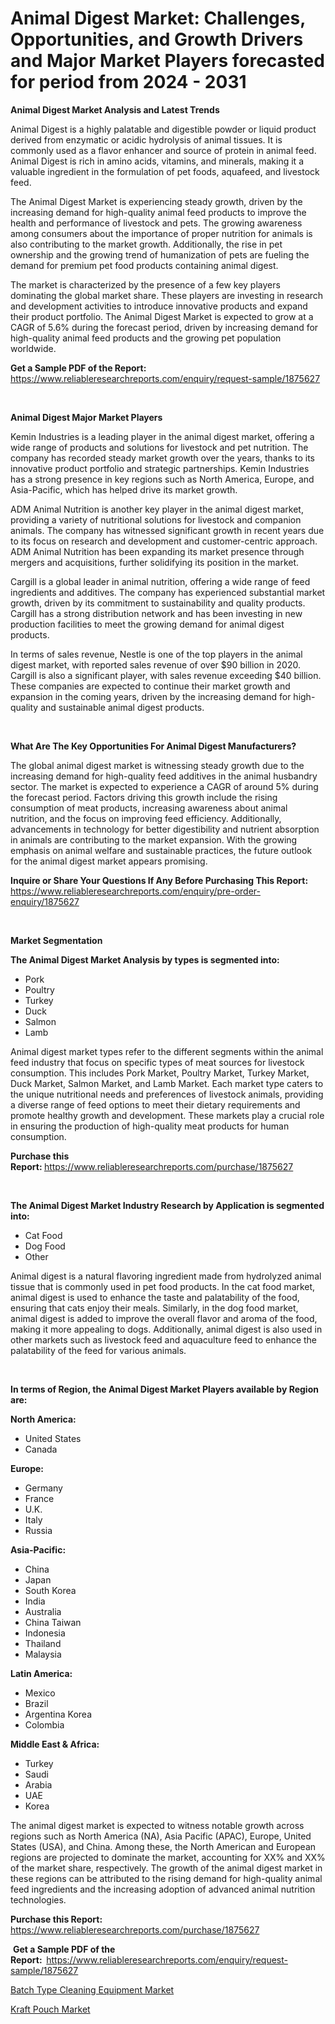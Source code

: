 <p><h1>Animal Digest Market: Challenges, Opportunities, and Growth Drivers and Major Market Players forecasted for period from 2024 - 2031</h1></p><p><strong>Animal Digest Market Analysis and Latest Trends</strong></p>
<p><p>Animal Digest is a highly palatable and digestible powder or liquid product derived from enzymatic or acidic hydrolysis of animal tissues. It is commonly used as a flavor enhancer and source of protein in animal feed. Animal Digest is rich in amino acids, vitamins, and minerals, making it a valuable ingredient in the formulation of pet foods, aquafeed, and livestock feed.</p><p>The Animal Digest Market is experiencing steady growth, driven by the increasing demand for high-quality animal feed products to improve the health and performance of livestock and pets. The growing awareness among consumers about the importance of proper nutrition for animals is also contributing to the market growth. Additionally, the rise in pet ownership and the growing trend of humanization of pets are fueling the demand for premium pet food products containing animal digest.</p><p>The market is characterized by the presence of a few key players dominating the global market share. These players are investing in research and development activities to introduce innovative products and expand their product portfolio. The Animal Digest Market is expected to grow at a CAGR of 5.6% during the forecast period, driven by increasing demand for high-quality animal feed products and the growing pet population worldwide.</p></p>
<p><strong>Get a Sample PDF of the Report:&nbsp;</strong> <a href="https://www.reliableresearchreports.com/enquiry/request-sample/1875627">https://www.reliableresearchreports.com/enquiry/request-sample/1875627</a></p>
<p>&nbsp;</p>
<p><strong>Animal Digest Major Market Players</strong></p>
<p><p>Kemin Industries is a leading player in the animal digest market, offering a wide range of products and solutions for livestock and pet nutrition. The company has recorded steady market growth over the years, thanks to its innovative product portfolio and strategic partnerships. Kemin Industries has a strong presence in key regions such as North America, Europe, and Asia-Pacific, which has helped drive its market growth.</p><p>ADM Animal Nutrition is another key player in the animal digest market, providing a variety of nutritional solutions for livestock and companion animals. The company has witnessed significant growth in recent years due to its focus on research and development and customer-centric approach. ADM Animal Nutrition has been expanding its market presence through mergers and acquisitions, further solidifying its position in the market.</p><p>Cargill is a global leader in animal nutrition, offering a wide range of feed ingredients and additives. The company has experienced substantial market growth, driven by its commitment to sustainability and quality products. Cargill has a strong distribution network and has been investing in new production facilities to meet the growing demand for animal digest products.</p><p>In terms of sales revenue, Nestle is one of the top players in the animal digest market, with reported sales revenue of over $90 billion in 2020. Cargill is also a significant player, with sales revenue exceeding $40 billion. These companies are expected to continue their market growth and expansion in the coming years, driven by the increasing demand for high-quality and sustainable animal digest products.</p></p>
<p>&nbsp;</p>
<p><strong>What Are The Key Opportunities For Animal Digest Manufacturers?</strong></p>
<p><p>The global animal digest market is witnessing steady growth due to the increasing demand for high-quality feed additives in the animal husbandry sector. The market is expected to experience a CAGR of around 5% during the forecast period. Factors driving this growth include the rising consumption of meat products, increasing awareness about animal nutrition, and the focus on improving feed efficiency. Additionally, advancements in technology for better digestibility and nutrient absorption in animals are contributing to the market expansion. With the growing emphasis on animal welfare and sustainable practices, the future outlook for the animal digest market appears promising.</p></p>
<p><strong>Inquire or Share Your Questions If Any Before Purchasing This Report:</strong> <a href="https://www.reliableresearchreports.com/enquiry/pre-order-enquiry/1875627">https://www.reliableresearchreports.com/enquiry/pre-order-enquiry/1875627</a></p>
<p>&nbsp;</p>
<p><strong>Market Segmentation</strong></p>
<p><strong>The Animal Digest Market Analysis by types is segmented into:</strong></p>
<p><ul><li>Pork</li><li>Poultry</li><li>Turkey</li><li>Duck</li><li>Salmon</li><li>Lamb</li></ul></p>
<p><p>Animal digest market types refer to the different segments within the animal feed industry that focus on specific types of meat sources for livestock consumption. This includes Pork Market, Poultry Market, Turkey Market, Duck Market, Salmon Market, and Lamb Market. Each market type caters to the unique nutritional needs and preferences of livestock animals, providing a diverse range of feed options to meet their dietary requirements and promote healthy growth and development. These markets play a crucial role in ensuring the production of high-quality meat products for human consumption.</p></p>
<p><strong>Purchase this Report:&nbsp;</strong><a href="https://www.reliableresearchreports.com/purchase/1875627">https://www.reliableresearchreports.com/purchase/1875627</a></p>
<p>&nbsp;</p>
<p><strong>The Animal Digest Market Industry Research by Application is segmented into:</strong></p>
<p><ul><li>Cat Food</li><li>Dog Food</li><li>Other</li></ul></p>
<p><p>Animal digest is a natural flavoring ingredient made from hydrolyzed animal tissue that is commonly used in pet food products. In the cat food market, animal digest is used to enhance the taste and palatability of the food, ensuring that cats enjoy their meals. Similarly, in the dog food market, animal digest is added to improve the overall flavor and aroma of the food, making it more appealing to dogs. Additionally, animal digest is also used in other markets such as livestock feed and aquaculture feed to enhance the palatability of the feed for various animals.</p></p>
<p>&nbsp;</p>
<p><strong>In terms of Region, the Animal Digest Market Players available by Region are:</strong></p>
<p>
    <p> <strong> North America: </strong>
        <ul>
            <li>United States</li>
            <li>Canada</li>
        </ul>
        </p> 
    <p> <strong> Europe: </strong>
        <ul>
            <li>Germany</li>
            <li>France</li>
            <li>U.K.</li>
            <li>Italy</li>
            <li>Russia</li>
        </ul>
        </p> 
    <p> <strong> Asia-Pacific: </strong>
        <ul>
            <li>China</li>
            <li>Japan</li>
            <li>South Korea</li>
            <li>India</li>
            <li>Australia</li>
            <li>China Taiwan</li>
            <li>Indonesia</li>
            <li>Thailand</li>
            <li>Malaysia</li>
        </ul>
        </p> 
    <p> <strong> Latin America: </strong>
        <ul>
            <li>Mexico</li>
            <li>Brazil</li>
            <li>Argentina Korea</li>
            <li>Colombia</li>
        </ul>
        </p> 
    <p> <strong> Middle East & Africa: </strong>
        <ul>
            <li>Turkey</li>
            <li>Saudi</li>
            <li>Arabia</li>
            <li>UAE</li>
            <li>Korea</li>
        </ul>
    </p>
    </p>
<p><p>The animal digest market is expected to witness notable growth across regions such as North America (NA), Asia Pacific (APAC), Europe, United States (USA), and China. Among these, the North American and European regions are projected to dominate the market, accounting for XX% and XX% of the market share, respectively. The growth of the animal digest market in these regions can be attributed to the rising demand for high-quality animal feed ingredients and the increasing adoption of advanced animal nutrition technologies.</p></p>
<p><strong>Purchase this Report: </strong><a href="https://www.reliableresearchreports.com/purchase/1875627">https://www.reliableresearchreports.com/purchase/1875627</a></p>
<p>&nbsp;<strong>Get a Sample PDF of the Report:&nbsp;&nbsp;</strong><a href="https://www.reliableresearchreports.com/enquiry/request-sample/1875627">https://www.reliableresearchreports.com/enquiry/request-sample/1875627</a></p>
<p><strong></strong></p>
<p><p><a href="https://summer-dogwood-3e9.notion.site/Batch-Type-Cleaning-Equipment-Market-Provides-a-Comprehensive-Analysis-Including-a-Macro-Overview-of-3826f562e63f4a18898f1cbdd6407d78">Batch Type Cleaning Equipment Market</a></p><p><a href="https://github.com/Sherrillcrooksxa8i18ucf2m/Market-Research-Report-List-1/blob/main/kraft-pouch-market.md">Kraft Pouch Market</a></p></p>